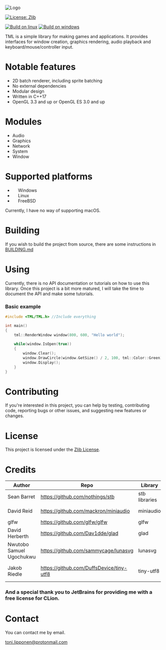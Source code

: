 
![Logo](https://user-images.githubusercontent.com/86045205/139578779-10c9f5cc-1185-4a45-a500-09b9c02be1ff.png)

[![License: Zlib](https://img.shields.io/badge/License-Zlib-red.svg)](https://opensource.org/licenses/Zlib)

[![Build on linux](https://github.com/ToniLipponen/TML/actions/workflows/build_linux.yml/badge.svg?branch=master)](https://github.com/ToniLipponen/TML/actions/workflows/build_linux.yml)
[![Build on windows](https://github.com/ToniLipponen/TML/actions/workflows/build_windows.yml/badge.svg?branch=master)](https://github.com/ToniLipponen/TML/actions/workflows/build_windows.yml)

TML is a simple library for making games and applications. It provides interfaces for window creation, graphics rendering, audio playback and keyboard/mouse/controller input. 

# Notable features
- 2D batch renderer, including sprite batching
- No external dependencies
- Modular design
- Written in C++17
- OpenGL 3.3 and up or OpenGL ES 3.0 and up

# Modules
- Audio
- Graphics
- Network
- System
- Window

# Supported platforms
- <img src="https://upload.wikimedia.org/wikipedia/commons/thumb/0/0a/Unofficial_Windows_logo_variant_-_2002–2012_%28Multicolored%29.svg/1161px-Unofficial_Windows_logo_variant_-_2002–2012_%28Multicolored%29.svg.png" width=14 height=14 alt=""> Windows
- <img src="https://upload.wikimedia.org/wikipedia/commons/thumb/3/35/Tux.svg/1200px-Tux.svg.png" width=14 height=14 alt=""> Linux
- <img src="https://seeklogo.com/images/F/freebsd-logo-542DF4765A-seeklogo.com.png" width=14 height=14 alt=""> FreeBSD

Currently, I have no way of supporting macOS.

# Building
If you wish to build the project from source, there are some instructions in [BUILDING.md](BUILDING.md)

# Using
Currently, there is no API documentation or tutorials on how to use this library. Once this project is a bit more matured, I will take the time to document the API and make some tutorials.

### Basic example
    
```cpp
#include <TML/TML.h> //Include everything

int main()
{
    tml::RenderWindow window(800, 600, "Hello world");
    
    while(window.IsOpen(true))
    {
        window.Clear();
        window.DrawCircle(window.GetSize() / 2, 100, tml::Color::Green);
        window.Display();
    }
}
```

# Contributing
If you're interested in this project, you can help by testing, contributing code, 
reporting bugs or other issues, and suggesting new features or changes.

# License
This project is licensed under the [Zlib License](LICENSE). 

# Credits
|Author| Repo                        | Library |License|
|------|-----------------------------|-----|-------|
|Sean Barret| https://github.com/nothings/stb | stb libraries |Public Domain|
|David Reid | https://github.com/mackron/miniaudio | miniaudio |Public Domain|
|glfw| https://github.com/glfw/glfw | glfw |Zlib|
|David Herberth| https://github.com/Dav1dde/glad | glad |MIT|
|Nwutobo Samuel Ugochukwu | https://github.com/sammycage/lunasvg | lunasvg |MIT|
|Jakob Riedle | https://github.com/DuffsDevice/tiny-utf8 | tiny-utf8 | BSD-3-Clause|
### And a special thank you to JetBrains for providing me with a free license for CLion.
# Contact
You can contact me by email.

toni.lipponen@protonmail.com
